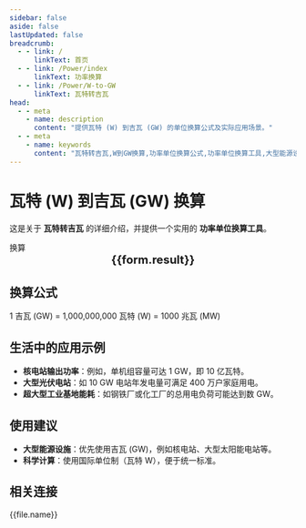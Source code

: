 ```yaml
---
sidebar: false
aside: false
lastUpdated: false
breadcrumb:
  - - link: /
      linkText: 首页
  - - link: /Power/index
      linkText: 功率换算
  - - link: /Power/W-to-GW
      linkText: 瓦特转吉瓦
head:
  - - meta
    - name: description
      content: "提供瓦特 (W) 到吉瓦 (GW) 的单位换算公式及实际应用场景。"
  - - meta
    - name: keywords
      content: "瓦特转吉瓦,W到GW换算,功率单位换算公式,功率单位换算工具,大型能源设施功率单位"
---
```

# 瓦特 (W) 到吉瓦 (GW) 换算

这是关于 **瓦特转吉瓦** 的详细介绍，并提供一个实用的 **功率单位换算工具**。

<script setup>
import { onMounted,reactive,inject ,ref  } from 'vue'
import { NButton,NForm ,NFormItem,NInput,NInputNumber,NSelect,NCard,useMessage ,NGrid ,NGi } from 'naive-ui'
import { defineClientComponent } from 'vitepress'
import { Power } from '../files';
const convert = inject('convert')
const options =  [
  { "label": "瓦特 (W)","value": "W" },
  { "label": "吉瓦 (GW)","value": "GW" }
];
const formRef = ref(null);
const rules = {
  number:{
    required: true,
    type: 'number',
    trigger: "blur",
    message: '请输入数字'
  },
  to:{
    required: true,
    trigger: "select",
    message: '请选择转换单位'
  },
  from:{
    required: true,
    trigger: "select",
    message: '请选择原始单位'
  }
}
const form = reactive({
  number:null,
  to:'',
  from:'',
  result:'',
  title:'瓦特转吉瓦',
})
const convertHandler = (e) => {
   e.preventDefault();
  formRef.value?.validate((errors)=>{
    if (!errors) {
      form.result = `${form.number}${form.from} = ${convert(form.number).from(form.from).to(form.to)}${form.to}`
    }
  })
}
</script>

<n-form size="large" :model="form" ref='formRef' :rules="rules">
  <n-form-item label="数值"  path="number">
    <n-input-number size="large" style="width:100%" :min="0" v-model:value="form.number"   placeholder="请输入要换算的数值" />
  </n-form-item>
  <n-form-item label="从" path="from">
    <n-select  size="large" :options="options" v-model:value="form.from" placeholder="请选择原始单位" />
  </n-form-item>
  <n-form-item label="到" path="to">
    <n-select  size="large" :options="options" v-model:value="form.to" placeholder="请选择换算单位" />
  </n-form-item>
  <n-form-item>
    <n-button type="info" style="width:100%" @click="convertHandler">换算</n-button>
  </n-form-item>
</n-form>
<n-card  embedded :bordered="false" hoverable>
  <div  style="text-align:center;font-size:20px;">
    <strong>{{form.result}}</strong>
  </div>
</n-card>

## 换算公式

1 吉瓦 (GW) = 1,000,000,000 瓦特 (W) = 1000 兆瓦 (MW)

## 生活中的应用示例

- **核电站输出功率**：例如，单机组容量可达 1 GW，即 10 亿瓦特。
- **大型光伏电站**：如 10 GW 电站年发电量可满足 400 万户家庭用电。
- **超大型工业基地能耗**：如钢铁厂或化工厂的总用电负荷可能达到数 GW。

## 使用建议

- **大型能源设施**：优先使用吉瓦 (GW)，例如核电站、大型太阳能电站等。
- **科学计算**：使用国际单位制（瓦特 W），便于统一标准。

## 相关连接
<n-grid x-gap="12" :cols="2">
  <n-gi v-for="(file,index) in Power" :key="index">
    <n-button
      text
      tag="a"
      :href="file.path"
      type="info"
    >
      {{file.name}}
    </n-button>
  </n-gi>
</n-grid>